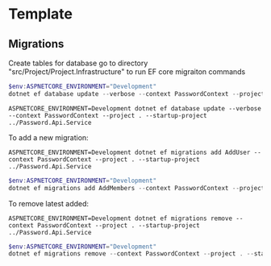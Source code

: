 # Template

## Migrations

Create tables for database go to directory "src/Project/Project.Infrastructure" to run EF core migraiton commands

```Powershell
$env:ASPNETCORE_ENVIRONMENT="Development"
dotnet ef database update --verbose --context PasswordContext --project . --startup-project ../Password.Api.Service
```


```shell
ASPNETCORE_ENVIRONMENT=Development dotnet ef database update --verbose --context PasswordContext --project . --startup-project ../Password.Api.Service
```


To add a new migration:

```shell
ASPNETCORE_ENVIRONMENT=Development dotnet ef migrations add AddUser --context PasswordContext --project . --startup-project ../Password.Api.Service
```

```Powershell
$env:ASPNETCORE_ENVIRONMENT="Development"
dotnet ef migrations add AddMembers --context PasswordContext --project . --startup-project ../Password.Api.Service
```

To remove latest added:
```shell
ASPNETCORE_ENVIRONMENT=Development dotnet ef migrations remove --context PasswordContext --project . --startup-project ../Password.Api.Service
```

```Powershell
$env:ASPNETCORE_ENVIRONMENT="Development"
dotnet ef migrations remove --context PasswordContext --project . --startup-project ../Password.Api.Service
```
